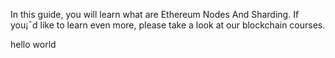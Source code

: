In this guide, you will learn what are Ethereum Nodes And Sharding. If you¡¯d like to learn even more, please take a look at our blockchain courses.

hello world
